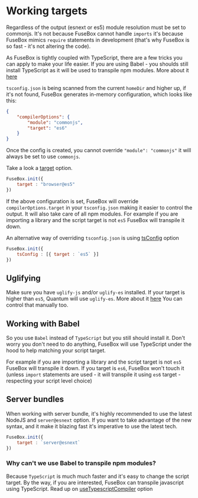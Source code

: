 # Working targets

Regardless of the output (esnext or es5) module resolution must be set to commonjs. It's not because FuseBox cannot handle `imports` it's because FuseBox mimics `require` statements in development (that's why FuseBox is so fast - it's not altering the code).


As FuseBox is tightly coupled with TypeScript, there are a few tricks you can apply to make your life easier.
If you are using Babel - you shoulds still install TypeScript as it will be used to transpile npm modules. More about it [here](#working-with-babel)


`tsconfig.json` is being scanned from the current `homeDir` and higher up, if it's not found, FuseBox generates in-memory configuration, which looks like this:

```json
{
    "compilerOptions": {
        "module": "commonjs",
        "target": "es6"
    }
}
```

Once the config is created, you cannot override `"module": "commonjs"` it will always be set to use `commonjs`.

Take a look a [target](/page/configuration#target) option.

```js
FuseBox.init({
    target : "browser@es5"
})
```

If the above configuration is set, FuseBox will override `compilerOptions.target` in your `tsconfig.json` making it easier to control the output. It will also take care of all npm modules. For example if you are importing a library and the script target is not `es5` FuseBox will transpile it down.

An alternative way of overriding `tsconfig.json` is using [tsConfig](/page/configuration#tsconfig) option


```js
FuseBox.init({
    tsConfig : [{ target : `es5` }]
})
```

## Uglifying

Make sure you have `uglify-js` and/or `uglify-es` installed. If your target is higher than `es5`, Quantum will use `uglify-es`. More about it [here](/page/quantum#uglify) You can control that manually too.


## Working with Babel

So you use `Babel` instead of `TypeScript` but you still should install it. Don't worry you don't need to do anything, FuseBox will use TypeScript under the hood to help matching your script target.

For example if you are importing a library and the script target is not `es5` FuseBox will transpile it down. If you target is `es6`, FuseBox won't touch it (unless `import` statements are used - it will transpile it using `es6` target - respecting your script level choice)

## Server bundles

When working with server bundle, it's highly recommended to use the latest NodeJS and `server@esnext` option. If you want to take advantage of the new syntax, and it make it blazing fast it's imperative to use the latest tech.


```js
FuseBox.init({
    target : `server@esnext`
})
```

### Why can't we use Babel to transpile npm modules?

Because `TypeScript` is much much faster and it's easy to change the script target. By the way, if you are interested, FuseBox can transpile javascript using TypeScript. Read up on [useTypescriptCompiler](/page/configuration#usetypescriptcompiler) option